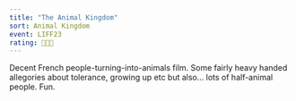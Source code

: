 ```yaml
---
title: "The Animal Kingdom"
sort: Animal Kingdom
event: LIFF23
rating: 🐺🐺🐺
---
```

Decent French people-turning-into-animals film. Some fairly heavy handed allegories about tolerance, growing up etc but also… lots of half-animal people. Fun.   